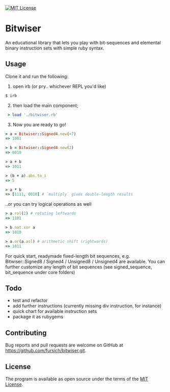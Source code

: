 [![MIT License](http://img.shields.io/badge/license-MIT-blue.svg?style=flat)](LICENSE)

# Bitwiser
An educational library that lets you play with bit-sequences and elemental binary instruction sets with simple ruby syntax.

## Usage

Clone it and run the following:

1. open irb (or pry.. whichever REPL you'd like)

```ruby
$ irb
```

2. then load the main component;

```ruby
 > load './bitwiser.rb'
```

3. Now you are ready to go!

```ruby
> a = Bitwiser::Signed4.new(-7)
=> 1001

> b = Bitwiser::Signed4.new(2)
=> 0010

> a + b
=> 1011

> (b + a).abs.to_i
=> 5

> a * b
=> [1111, 0010] # `multiply` gives double-length results
```

..or you can try logical operations as well

```ruby
> a.rol(2) # rotating leftwards
=> 1101

> b.not.xor a
=> 1010

> a.or(a.asl) # arithmetic shift (rightwards)
=> 1011
```

For quick start, readymade fixed-length bit sequences, e.g. Bitwiser::Signed8 / Signed4 / Unsigned8 / Unsigned4 are available.
You can further customize any length of bit sequences (see signed_sequence, bit_sequence under core folders)

## Todo

- test and refactor
- add further instructions (currently missing div instruction, for instance)
- quick chart for available instruction sets
- package it as rubygems

## Contributing

Bug reports and pull requests are welcome on GitHub at https://github.com/fursich/bitwiser.git.

## License

The program is available as open source under the terms of the [MIT License](https://opensource.org/licenses/MIT).
